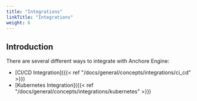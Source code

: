 ```yaml
---
title: "Integrations"
linkTitle: "Integrations"
weight: 6
---
```


## Introduction

There are several different ways to integrate with Anchore Engine:

- [CI/CD Integration]({{< ref "/docs/general/concepts/integrations/ci_cd" >}})
- [Kubernetes Integration]({{< ref "/docs/general/concepts/integrations/kubernetes" >}})
